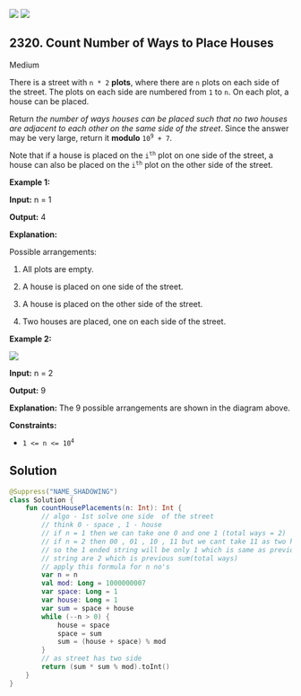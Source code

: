 [![](https://img.shields.io/github/stars/javadev/LeetCode-in-Kotlin?label=Stars&style=flat-square)](https://github.com/javadev/LeetCode-in-Kotlin)
[![](https://img.shields.io/github/forks/javadev/LeetCode-in-Kotlin?label=Fork%20me%20on%20GitHub%20&style=flat-square)](https://github.com/javadev/LeetCode-in-Kotlin/fork)

## 2320\. Count Number of Ways to Place Houses

Medium

There is a street with `n * 2` **plots**, where there are `n` plots on each side of the street. The plots on each side are numbered from `1` to `n`. On each plot, a house can be placed.

Return _the number of ways houses can be placed such that no two houses are adjacent to each other on the same side of the street_. Since the answer may be very large, return it **modulo** <code>10<sup>9</sup> + 7</code>.

Note that if a house is placed on the <code>i<sup>th</sup></code> plot on one side of the street, a house can also be placed on the <code>i<sup>th</sup></code> plot on the other side of the street.

**Example 1:**

**Input:** n = 1

**Output:** 4

**Explanation:**

Possible arrangements:

1. All plots are empty.

2. A house is placed on one side of the street.

3. A house is placed on the other side of the street.

4. Two houses are placed, one on each side of the street.

**Example 2:**

![](https://assets.leetcode.com/uploads/2022/05/12/arrangements.png)

**Input:** n = 2

**Output:** 9

**Explanation:** The 9 possible arrangements are shown in the diagram above.

**Constraints:**

*   <code>1 <= n <= 10<sup>4</sup></code>

## Solution

```kotlin
@Suppress("NAME_SHADOWING")
class Solution {
    fun countHousePlacements(n: Int): Int {
        // algo - 1st solve one side  of the street
        // think 0 - space , 1 - house
        // if n = 1 then we can take one 0 and one 1 (total ways = 2)
        // if n = 2 then 00 , 01 , 10 , 11 but we cant take 11 as two house cant be adjacent.
        // so the 1 ended string will be only 1 which is same as previous 0 ended string and 0 ended
        // string are 2 which is previous sum(total ways)
        // apply this formula for n no's
        var n = n
        val mod: Long = 1000000007
        var space: Long = 1
        var house: Long = 1
        var sum = space + house
        while (--n > 0) {
            house = space
            space = sum
            sum = (house + space) % mod
        }
        // as street has two side
        return (sum * sum % mod).toInt()
    }
}
```